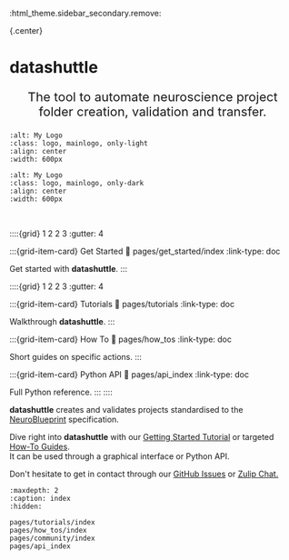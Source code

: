 :html_theme.sidebar_secondary.remove:

{.center}
# **datashuttle**

<p style="text-align: center; font-size: 22px;">The tool to automate neuroscience project folder creation, validation and transfer.</p>

```{image} _static/datashuttle-overview-light.png
:alt: My Logo
:class: logo, mainlogo, only-light
:align: center
:width: 600px
```
```{image} _static/datashuttle-overview-dark.png
:alt: My Logo
:class: logo, mainlogo, only-dark
:align: center
:width: 600px
```
<br>

::::{grid} 1 2 2 3
:gutter: 4

:::{grid-item-card} Get Started
:link: pages/get_started/index
:link-type: doc

Get started with **datashuttle**.
:::


::::{grid} 1 2 2 3
:gutter: 4

:::{grid-item-card} Tutorials
:link: pages/tutorials
:link-type: doc

Walkthrough **datashuttle**.
:::

:::{grid-item-card} How To
:link: pages/how_tos
:link-type: doc

Short guides on specific actions.
:::

:::{grid-item-card} Python API
:link: pages/api_index
:link-type: doc

Full Python reference.
:::
::::

**datashuttle** creates and validates projects standardised to the
[NeuroBlueprint](https://neuroblueprint.neuroinformatics.dev)
specification.

Dive right into **datashuttle** with our
[Getting Started Tutorial](tutorial-getting-started)
or targeted [How-To Guides](how-tos).  \
It can be used through a graphical interface or Python API.

Don't hesitate to get in contact through our
[GitHub Issues](https://github.com/neuroinformatics-unit/datashuttle/issues)
or
[Zulip Chat.](https://neuroinformatics.zulipchat.com/#narrow/stream/405999-DataShuttle)


```{toctree}
:maxdepth: 2
:caption: index
:hidden:

pages/tutorials/index
pages/how_tos/index
pages/community/index
pages/api_index
```
